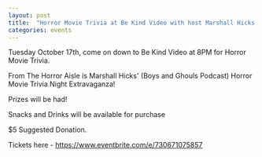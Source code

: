 ```yaml
---
layout: post
title:  "Horror Movie Trivia at Be Kind Video with host Marshall Hicks Tuesday 10/17 8PM"
categories: events
---
```


Tuesday October 17th, come on down to Be Kind Video at 8PM for Horror Movie Trivia.

From The Horror Aisle is Marshall Hicks' (Boys and Ghouls Podcast) Horror Movie Trivia Night Extravaganza! 

Prizes will be had!

Snacks and Drinks will be available for purchase

$5 Suggested Donation.

Tickets here - https://www.eventbrite.com/e/730671075857
